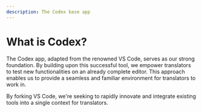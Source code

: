 ```yaml
---
description: The Codex base app
---
```


# What is Codex?

The Codex app, adapted from the renowned VS Code, serves as our strong foundation. By building upon this successful tool, we empower translators to test new functionalities on an already complete editor. This approach enables us to provide a seamless and familiar environment for translators to work in.

By forking VS Code, we're seeking to rapidly innovate and integrate existing tools into a single context for translators.
